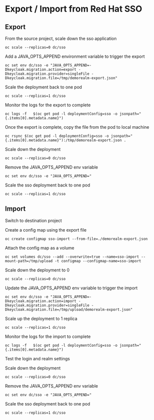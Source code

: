 
# Export / Import from Red Hat SSO

## Export

From the source project, scale down the sso application

`oc scale --replicas=0 dc/sso`

Add a JAVA_OPTS_APPEND environment variable to trigger the export 

`oc set env dc/sso -e "JAVA_OPTS_APPEND=-Dkeycloak.migration.action=export -Dkeycloak.migration.provider=singleFile -Dkeycloak.migration.file=/tmp/demorealm-export.json"`

Scale the deployment back to one pod

`oc scale --replicas=1 dc/sso`

Monitor the logs for the export to complete

`oc logs -f   $(oc get pod -l deploymentConfig=sso -o jsonpath="{.items[0].metadata.name}")`

Once the export is complete, copy the file from the pod to local machine

`oc rsync $(oc get pod -l deploymentConfig=sso -o jsonpath="{.items[0].metadata.name}"):/tmp/demorealm-export.json .`

Scale down the deployment

`oc scale --replicas=0 dc/sso`

Remove the JAVA_OPTS_APPEND env variable

`oc set env dc/sso -e "JAVA_OPTS_APPEND="`

Scale the sso deployment back to one pod

`oc scale --replicas=1 dc/sso`

## Import
Switch to destination project

Create a config map using the export file

`oc create configmap sso-import --from-file=./demorealm-export.json`

Attach the config map as a volume

`oc set volumes dc/sso --add --overwrite=true --name=sso-import --mount-path=/tmp/upload -t configmap --configmap-name=sso-import`

Scale down the deployment to 0

`oc scale --replicas=0 dc/sso`

Update the JAVA_OPTS_APPEND env variable to trigger the import

`oc set env dc/sso -e "JAVA_OPTS_APPEND=-Dkeycloak.migration.action=import -Dkeycloak.migration.provider=singleFile -Dkeycloak.migration.file=/tmp/upload/demorealm-export.json"`

Scale up the deployment to 1 replica

`oc scale --replicas=1 dc/sso`

Monitor the logs for the import to complete

`oc logs -f   $(oc get pod -l deploymentConfig=sso -o jsonpath="{.items[0].metadata.name}")`

Test the login and realm settings

Scale down the deployment

`oc scale --replicas=0 dc/sso`

Remove the JAVA_OPTS_APPEND env variable

`oc set env dc/sso -e "JAVA_OPTS_APPEND="`

Scale the sso deployment back to one pod

`oc scale --replicas=1 dc/sso`